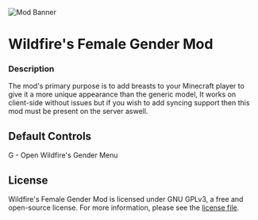 ![Mod Banner](https://i.imgur.com/mtKmgT9.png)
# Wildfire's Female Gender Mod

### Description
The mod's primary purpose is to add breasts to your Minecraft player to give it a more unique appearance than the generic model,
It works on client-side without issues but if you wish to add syncing support then this mod must be present on the server aswell.

## Default Controls

G - Open Wildfire's Gender Menu

## License

Wildfire's Female Gender Mod is licensed under GNU GPLv3, a free and open-source license. For more information, please see the [license file](https://github.com/WildfireRomeo/WildfireFemaleGenderMod/blob/forge-1.18.2/LICENSE).
